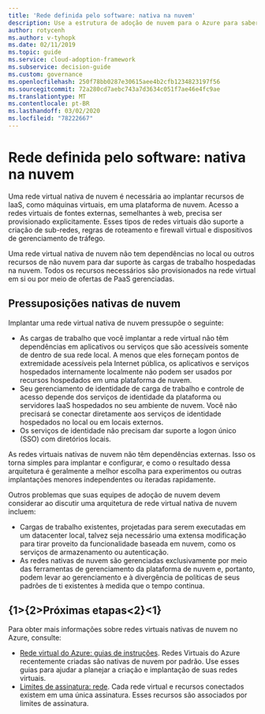 ```yaml
---
title: 'Rede definida pelo software: nativa na nuvem'
description: Use a estrutura de adoção de nuvem para o Azure para saber mais sobre redes virtuais nativas de nuvem, que são necessárias para implantar VMs na nuvem.
author: rotycenh
ms.author: v-tyhopk
ms.date: 02/11/2019
ms.topic: guide
ms.service: cloud-adoption-framework
ms.subservice: decision-guide
ms.custom: governance
ms.openlocfilehash: 250f78bb0287e30615aee4b2cfb1234823197f56
ms.sourcegitcommit: 72a280cd7aebc743a7d3634c051f7ae46e4fc9ae
ms.translationtype: MT
ms.contentlocale: pt-BR
ms.lasthandoff: 03/02/2020
ms.locfileid: "78222667"
---
```

# <a name="software-defined-networking-cloud-native"></a>Rede definida pelo software: nativa na nuvem

Uma rede virtual nativa de nuvem é necessária ao implantar recursos de IaaS, como máquinas virtuais, em uma plataforma de nuvem. Acesso a redes virtuais de fontes externas, semelhantes à web, precisa ser provisionado explicitamente. Esses tipos de redes virtuais dão suporte a criação de sub-redes, regras de roteamento e firewall virtual e dispositivos de gerenciamento de tráfego.

Uma rede virtual nativa de nuvem não tem dependências no local ou outros recursos de não nuvem para dar suporte às cargas de trabalho hospedadas na nuvem. Todos os recursos necessários são provisionados na rede virtual em si ou por meio de ofertas de PaaS gerenciadas.

## <a name="cloud-native-assumptions"></a>Pressuposições nativas de nuvem

Implantar uma rede virtual nativa de nuvem pressupõe o seguinte:

- As cargas de trabalho que você implantar a rede virtual não têm dependências em aplicativos ou serviços que são acessíveis somente de dentro de sua rede local. A menos que eles forneçam pontos de extremidade acessíveis pela Internet pública, os aplicativos e serviços hospedados internamente localmente não podem ser usados por recursos hospedados em uma plataforma de nuvem.
- Seu gerenciamento de identidade de carga de trabalho e controle de acesso depende dos serviços de identidade da plataforma ou servidores IaaS hospedados no seu ambiente de nuvem. Você não precisará se conectar diretamente aos serviços de identidade hospedados no local ou em locais externos.
- Os serviços de identidade não precisam dar suporte a logon único (SSO) com diretórios locais.

As redes virtuais nativas de nuvem não têm dependências externas. Isso os torna simples para implantar e configurar, e como o resultado dessa arquitetura é geralmente a melhor escolha para experimentos ou outras implantações menores independentes ou iteradas rapidamente.

Outros problemas que suas equipes de adoção de nuvem devem considerar ao discutir uma arquitetura de rede virtual nativa de nuvem incluem:

- Cargas de trabalho existentes, projetadas para serem executadas em um datacenter local, talvez seja necessário uma extensa modificação para tirar proveito da funcionalidade baseada em nuvem, como os serviços de armazenamento ou autenticação.
- As redes nativas de nuvem são gerenciadas exclusivamente por meio das ferramentas de gerenciamento da plataforma de nuvem e, portanto, podem levar ao gerenciamento e à divergência de políticas de seus padrões de ti existentes à medida que o tempo continua.

## <a name="next-steps"></a>{1&gt;{2&gt;Próximas etapas&lt;2}&lt;1}

Para obter mais informações sobre redes virtuais nativas de nuvem no Azure, consulte:

- [Rede virtual do Azure: guias de instruções](https://docs.microsoft.com/azure/virtual-network/virtual-network-vnet-plan-design-arm). Redes Virtuais do Azure recentemente criadas são nativas de nuvem por padrão. Use esses guias para ajudar a planejar a criação e implantação de suas redes virtuais.
- [Limites de assinatura: rede](https://docs.microsoft.com/azure/azure-subscription-service-limits?toc=/azure/virtual-network/toc.json#networking-limits). Cada rede virtual e recursos conectados existem em uma única assinatura. Esses recursos são associados por limites de assinatura.
